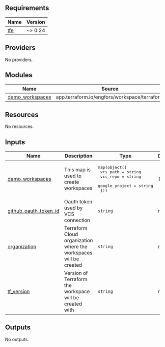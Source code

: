 ## Requirements

| Name | Version |
|------|---------|
| <a name="requirement_tfe"></a> [tfe](#requirement\_tfe) | ~> 0.24 |

## Providers

No providers.

## Modules

| Name | Source | Version |
|------|--------|---------|
| <a name="module_demo_workspaces"></a> [demo\_workspaces](#module\_demo\_workspaces) | app.terraform.io/engfors/workspace/terraform | 1.1.0 |

## Resources

No resources.

## Inputs

| Name | Description | Type | Default | Required |
|------|-------------|------|---------|:--------:|
| <a name="input_demo_workspaces"></a> [demo\_workspaces](#input\_demo\_workspaces) | This map is used to create workspaces | <pre>map(object({<br>    vcs_path       = string<br>    vcs_repo       = string<br>    google_project = string<br>  }))</pre> | `{}` | no |
| <a name="input_github_oauth_token_id"></a> [github\_oauth\_token\_id](#input\_github\_oauth\_token\_id) | Oauth token used by VCS connection | `string` | n/a | yes |
| <a name="input_organization"></a> [organization](#input\_organization) | Terraform Cloud organization where the workspaces will be created | `string` | n/a | yes |
| <a name="input_tf_version"></a> [tf\_version](#input\_tf\_version) | Version of Terraform the workspace will be created with | `string` | n/a | yes |

## Outputs

No outputs.

